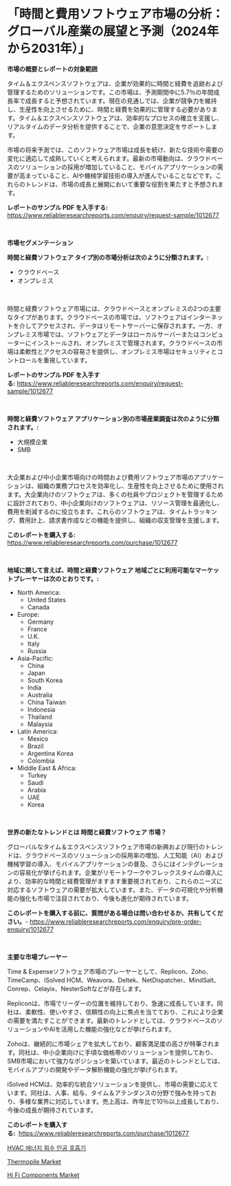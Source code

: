 <p><h1>「時間と費用ソフトウェア市場の分析：グローバル産業の展望と予測（2024年から2031年）」</h1></p><p><strong>市場の概要とレポートの対象範囲</strong></p>
<p><p>タイム＆エクスペンスソフトウェアは、企業が効果的に時間と経費を追跡および管理するためのソリューションです。この市場は、予測期間中に5.7％の年間成長率で成長すると予想されています。現在の見通しでは、企業が競争力を維持し、生産性を向上させるために、時間と経費を効果的に管理する必要があります。タイム＆エクスペンスソフトウェアは、効率的なプロセスの確立を支援し、リアルタイムのデータ分析を提供することで、企業の意思決定をサポートします。</p><p>市場の将来予測では、このソフトウェア市場は成長を続け、新たな技術や需要の変化に適応して成熟していくと考えられます。最新の市場動向は、クラウドベースのソリューションの採用が増加していること、モバイルアプリケーションの需要が高まっていること、AIや機械学習技術の導入が進んでいることなどです。これらのトレンドは、市場の成長と展開において重要な役割を果たすと予想されます。</p></p>
<p><strong>レポートのサンプル PDF を入手する:</strong> <a href="https://www.reliableresearchreports.com/enquiry/request-sample/1012677">https://www.reliableresearchreports.com/enquiry/request-sample/1012677</a></p>
<p>&nbsp;</p>
<p><strong>市場セグメンテーション</strong></p>
<p><strong>時間と経費ソフトウェア タイプ別の市場分析は次のように分類されます。:</strong></p>
<p><ul><li>クラウドベース</li><li>オンプレミス</li></ul></p>
<p>&nbsp;</p>
<p><p>時間と経費ソフトウェア市場には、クラウドベースとオンプレミスの2つの主要なタイプがあります。クラウドベースの市場では、ソフトウェアはインターネットを介してアクセスされ、データはリモートサーバーに保存されます。一方、オンプレミス市場では、ソフトウェアとデータはローカルサーバーまたはコンピューターにインストールされ、オンプレミスで管理されます。クラウドベースの市場は柔軟性とアクセスの容易さを提供し、オンプレミス市場はセキュリティとコントロールを重視しています。</p></p>
<p><strong>レポートのサンプル PDF を入手する:</strong>&nbsp;<a href="https://www.reliableresearchreports.com/enquiry/request-sample/1012677">https://www.reliableresearchreports.com/enquiry/request-sample/1012677</a></p>
<p>&nbsp;</p>
<p><strong> 時間と経費ソフトウェア アプリケーション別の市場産業調査は次のように分類されます。:</strong></p>
<p><ul><li>大規模企業</li><li>SMB</li></ul></p>
<p>&nbsp;</p>
<p><p>大企業および中小企業市場向けの時間および費用ソフトウェア市場のアプリケーションは、組織の業務プロセスを効率化し、生産性を向上させるために使用されます。大企業向けのソフトウェアは、多くの社員やプロジェクトを管理するために設計されており、中小企業向けのソフトウェアは、リソース管理を最適化し、費用を削減するのに役立ちます。これらのソフトウェアは、タイムトラッキング、費用計上、請求書作成などの機能を提供し、組織の収支管理を支援します。</p></p>
<p><strong>このレポートを購入する:</strong>&nbsp; <a href="https://www.reliableresearchreports.com/purchase/1012677">https://www.reliableresearchreports.com/purchase/1012677</a></p>
<p>&nbsp;</p>
<p><strong>地域に関して言えば、時間と経費ソフトウェア 地域ごとに利用可能なマーケットプレーヤーは次のとおりです。:</strong></p>
<p><ul>
    <li>
        North America:
        <ul>
            <li>United States</li>
            <li>Canada</li>
        </ul>
    </li>
    <li>
        Europe:
        <ul>
            <li>Germany</li>
            <li>France</li>
            <li>U.K.</li>
            <li>Italy</li>
            <li>Russia</li>
        </ul>
    </li>
    <li>
        Asia-Pacific:
        <ul>
            <li>China</li>
            <li>Japan</li>
            <li>South Korea</li>
            <li>India</li>
            <li>Australia</li>
            <li>China Taiwan</li>
            <li>Indonesia</li>
            <li>Thailand</li>
            <li>Malaysia</li>
        </ul>
    </li>
    <li>
        Latin America:
        <ul>
            <li>Mexico</li>
            <li>Brazil</li>
            <li>Argentina Korea</li>
            <li>Colombia</li>
        </ul>
    </li>
    <li>
        Middle East & Africa:
        <ul>
            <li>Turkey</li>
            <li>Saudi</li>
            <li>Arabia</li>
            <li>UAE</li>
            <li>Korea</li>
        </ul>
    </li>
    </ul></p>
<p>&nbsp;</p>
<p><strong>世界の新たなトレンドとは 時間と経費ソフトウェア 市場？</strong></p>
<p><p>グローバルなタイム＆エクスペンスソフトウェア市場の新興および現行のトレンドは、クラウドベースのソリューションの採用率の増加、人工知能（AI）および機械学習の導入、モバイルアプリケーションの普及、さらにはインテグレーションの容易化が挙げられます。企業がリモートワークやフレックスタイムの導入により、効率的な時間と経費管理がますます重要視されており、これらのニーズに対応するソフトウェアの需要が拡大しています。また、データの可視化や分析機能の強化も市場で注目されており、今後も進化が期待されています。</p></p>
<p><strong>このレポートを購入する前に、質問がある場合は問い合わせるか、共有してください。</strong>- <a href="https://www.reliableresearchreports.com/enquiry/pre-order-enquiry/1012677">https://www.reliableresearchreports.com/enquiry/pre-order-enquiry/1012677</a></p>
<p>&nbsp;</p>
<p><strong>主要な市場プレーヤー</strong></p>
<p><p>Time & Expenseソフトウェア市場のプレーヤーとして、Replicon、Zoho、TimeCamp、iSolved HCM、Weavora、Deltek、NetDispatcher、MindSalt、Conrep、Celayix、NesterSoftなどが存在します。 </p><p>Repliconは、市場でリーダーの位置を維持しており、急速に成長しています。同社は、柔軟性、使いやすさ、信頼性の向上に焦点を当てており、これにより企業の需要を満たすことができます。最新のトレンドとしては、クラウドベースのソリューションやAIを活用した機能の強化などが挙げられます。</p><p>Zohoは、継続的に市場シェアを拡大しており、顧客満足度の高さが特筆されます。同社は、中小企業向けに手頃な価格帯のソリューションを提供しており、SMB市場において強力なポジションを築いています。最近のトレンドとしては、モバイルアプリの開発やデータ解析機能の強化が挙げられます。</p><p>iSolved HCMは、効率的な統合ソリューションを提供し、市場の需要に応えています。同社は、人事、給与、タイム＆アテンダンスの分野で強みを持っており、多様な業界に対応しています。売上高は、昨年比で10％以上成長しており、今後の成長が期待されています。</p></p>
<p><strong>このレポートを購入する:</strong>&nbsp;&nbsp;<a href="https://www.reliableresearchreports.com/purchase/1012677">https://www.reliableresearchreports.com/purchase/1012677</a></p>
<p><p><a href="https://github.com/JackieFauhey9089475/Market-Research-Report-List-1/blob/main/571934110294.md">HVAC 에너지 회수 인공 호흡기</a></p><p><a href="https://github.com/kosella/Market-Research-Report-List-2/blob/main/thermopile-market.md">Thermopile Market</a></p><p><a href="https://github.com/nathandecarvalho/Market-Research-Report-List-2/blob/main/hi-fi-components-market.md">Hi Fi Components Market</a></p></p>